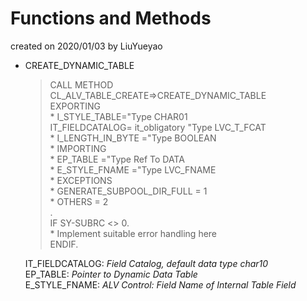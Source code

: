# Functions and Methods
created on 2020/01/03 by LiuYueyao
* CREATE_DYNAMIC_TABLE
  >CALL METHOD CL_ALV_TABLE_CREATE=>CREATE_DYNAMIC_TABLE  
    EXPORTING   
  \*    I_STYLE_TABLE="Type CHAR01  
    IT_FIELDCATALOG= it_obligatory "Type LVC_T_FCAT  
  \*    I_LENGTH_IN_BYTE ="Type BOOLEAN  
  \*  IMPORTING  
  \*    EP_TABLE  ="Type Ref To DATA  
  \*    E_STYLE_FNAME ="Type LVC_FNAME  
  \*  EXCEPTIONS  
  \*    GENERATE_SUBPOOL_DIR_FULL = 1  
  \*    OTHERS                    = 2  
    .  
  IF SY-SUBRC <> 0.  
  \* Implement suitable error handling here  
  ENDIF.  

  IT_FIELDCATALOG: *Field Catalog, default data type char10*  
EP_TABLE: *Pointer to Dynamic Data Table*  
E_STYLE_FNAME:  *ALV Control: Field Name of Internal Table Field*  
